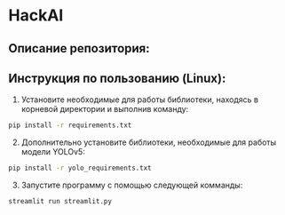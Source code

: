# HackAI

## Описание репозитория:

## Инструкция по пользованию (Linux):
1. Установите необходимые для работы библиотеки, находясь в корневой директории и выполнив команду:
```bash
pip install -r requirements.txt
```
2. Дополнительно установите библиотеки, необходимые для работы модели YOLOv5:
```bash
pip install -r yolo_requirements.txt
```
3. Запустите программу с помощью следующей комманды:
```bash
streamlit run streamlit.py
```